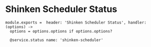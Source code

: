 
# Shinken Scheduler Status

    module.exports =  header: 'Shinken Scheduler Status', handler: (options) ->
      options = options.options if options.options?

      @service.status name: 'shinken-scheduler'
